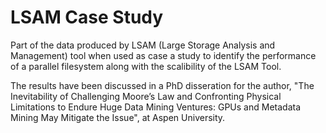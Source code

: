 # LSAM Case Study

Part of the data produced by LSAM (Large Storage Analysis and Management) tool when used as case a study to identify the performance of a parallel filesystem along with the scalibility of the LSAM Tool.

The results have been discussed in a PhD disseration for the author, "The Inevitability of Challenging Moore’s Law and Confronting Physical Limitations to Endure Huge Data Mining Ventures: GPUs and Metadata Mining May Mitigate the Issue", at Aspen University.
